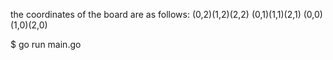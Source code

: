 the coordinates of the board are as follows:
(0,2)(1,2)(2,2)
(0,1)(1,1)(2,1)
(0,0)(1,0)(2,0)

\$ go run main.go
